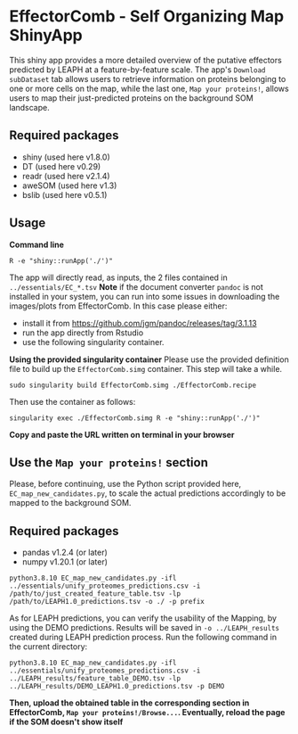 # EffectorComb - Self Organizing Map ShinyApp
This shiny app provides a more detailed overview of the putative effectors predicted by LEAPH at a feature-by-feature scale.
The app's ```Download subDataset``` tab allows users to retrieve information on proteins belonging to one or more cells on the map, while the last one, ```Map your proteins!```, allows users to map their just-predicted proteins on the background SOM landscape.

## Required packages
- shiny (used here v1.8.0)
- DT (used here v0.29)
- readr (used here v2.1.4)
- aweSOM (used here v1.3)
- bslib (used here v0.5.1)
  
## Usage
**Command line** 
```
R -e "shiny::runApp('./')"
```
The app will directly read, as inputs, the 2 files contained in ```../essentials/EC_*.tsv``` 
**Note** if the document converter ```pandoc``` is not installed in your system, you can run into some issues in downloading the images/plots from EffectorComb. In this case please either:
- install it from https://github.com/jgm/pandoc/releases/tag/3.1.13
- run the app directly from Rstudio
- use the following singularity container. 

**Using the provided singularity container**
Please use the provided definition file to build up the ```EffectorComb.simg``` container. This step will take a while.
```
sudo singularity build EffectorComb.simg ./EffectorComb.recipe
```
Then use the container as follows: 

```
singularity exec ./EffectorComb.simg R -e "shiny::runApp('./')"
```
**Copy and paste the URL written on terminal in your browser**

## Use the ```Map your proteins!``` section
Please, before continuing, use the Python script provided here, ```EC_map_new_candidates.py```, to scale the actual predictions accordingly to be mapped to the background SOM.

## Required packages
- pandas v1.2.4 (or later)
- numpy v1.20.1 (or later)
  
```
python3.8.10 EC_map_new_candidates.py -ifl ../essentials/unify_proteomes_predictions.csv -i /path/to/just_created_feature_table.tsv -lp /path/to/LEAPH1.0_predictions.tsv -o ./ -p prefix
```
As for LEAPH predictions, you can verify the usability of the Mapping, by using the DEMO predictions. Results will be saved in ```-o ../LEAPH_results``` created during LEAPH prediction process. Run the following command in the current directory:
```
python3.8.10 EC_map_new_candidates.py -ifl ../essentials/unify_proteomes_predictions.csv -i ../LEAPH_results/feature_table_DEMO.tsv -lp ../LEAPH_results/DEMO_LEAPH1.0_predictions.tsv -p DEMO
```
**Then, upload the obtained table in the corresponding section in EffectorComb, ```Map your proteins!/Browse...```. Eventually, reload the page if the SOM doesn't show itself**
